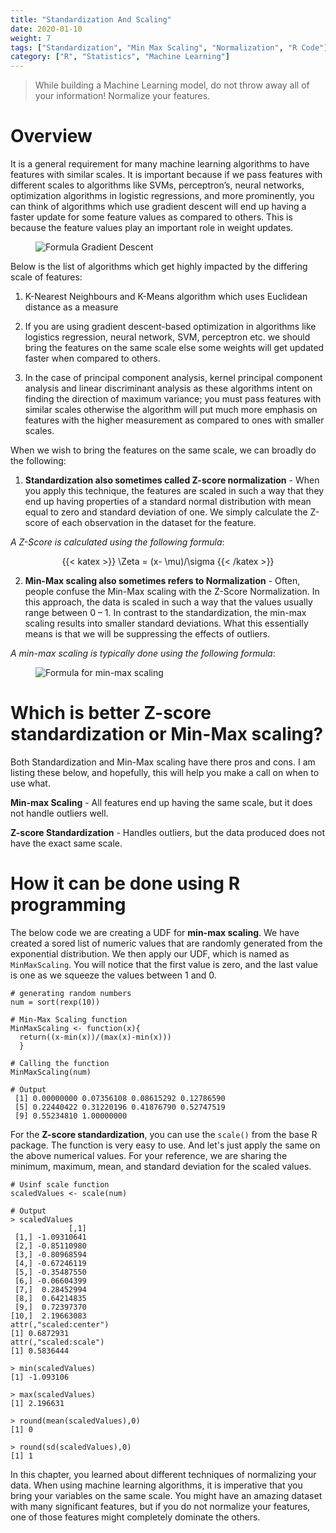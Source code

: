 ```yaml
---
title: "Standardization And Scaling"
date: 2020-01-10
weight: 7
tags: ["Standardization", "Min Max Scaling", "Normalization", "R Code"]
category: ["R", "Statistics", "Machine Learning"]
---
```


> While building a Machine Learning model, do not throw away all of your information! Normalize your features.

# Overview
It is a general requirement for many machine learning algorithms to have features with similar scales. It is important because if we pass features with different scales to algorithms like SVMs, perceptron’s, neural networks, optimization algorithms in logistic regressions, and more prominently, you can think of algorithms which use gradient descent will end up having a faster update for some feature values as compared to others. This is because the feature values play an important role in weight updates.

<figure>
  <img src="/images/Processing/formula.jpg" alt="Formula Gradient Descent">
</figure>

Below is the list of algorithms which get highly impacted by the differing scale of features:

1. K-Nearest Neighbours and K-Means algorithm which uses Euclidean distance as a measure

2. If you are using gradient descent-based optimization in algorithms like logistics regression, neural network, SVM, perceptron etc. we should bring the features on the same scale else some weights will get updated faster when compared to others.

3. In the case of principal component analysis, kernel principal component analysis and linear discriminant analysis as these algorithms intent on finding the direction of maximum variance; you must pass features with similar scales otherwise the algorithm will put much more emphasis on features with the higher measurement as compared to ones with smaller scales.

When we wish to bring the features on the same scale, we can broadly do the following:

1. **Standardization also sometimes called Z-score normalization** - When you apply this technique, the features are scaled in such a way that they end up having properties of a standard normal distribution with mean equal to zero and standard deviation of one. We simply calculate the Z-score of each observation in the dataset for the feature.

*A Z-Score is calculated using the following formula*:

<p style="text-align:center">
{{< katex >}}
\Zeta = (x- \mu)/\sigma
{{< /katex >}}
</p>

2. **Min-Max scaling also sometimes refers to Normalization** - Often, people confuse the Min-Max scaling with the Z-Score Normalization. In this approach, the data is scaled in such a way that the values usually range between 0 – 1. In contrast to the standardization, the min-max scaling results into smaller standard deviations. What this essentially means is that we will be suppressing the effects of outliers.  

*A min-max scaling is typically done using the following formula*:

<figure>
  <img src="/images/Processing/MinMaxScaling.jpg" alt="Formula for min-max scaling">
</figure>

# Which is better Z-score standardization or Min-Max scaling?
Both Standardization and Min-Max scaling have there pros and cons. I am listing these below, and hopefully, this will help you make a call on when to use what.

**Min-max Scaling** - All features end up having the same scale, but it does not handle outliers well.

**Z-score Standardization** - Handles outliers, but the data produced does not have the exact same scale.

# How it can be done using R programming

The below code we are creating a UDF for **min-max scaling**. We have created a sored list of numeric values that are randomly generated from the exponential distribution. We then apply our UDF, which is named as `MinMaxScaling`. You will notice that the first value is zero, and the last value is one as we squeeze the values between 1 and 0.

```
# generating random numbers
num = sort(rexp(10))

# Min-Max Scaling function
MinMaxScaling <- function(x){
  return((x-min(x))/(max(x)-min(x)))
  }

# Calling the function
MinMaxScaling(num)
```

```
# Output
 [1] 0.00000000 0.07356108 0.08615292 0.12786590
 [5] 0.22440422 0.31220196 0.41876790 0.52747519
 [9] 0.55234810 1.00000000
```

For the **Z-score standardization**, you can use the `scale()` from the base R package. The function is very easy to use. And let's just apply the same on the above numerical values. For your reference, we are sharing the minimum, maximum, mean, and standard deviation for the scaled values.

```
# Usinf scale function
scaledValues <- scale(num)
```

```
# Output
> scaledValues
             [,1]
 [1,] -1.09310641
 [2,] -0.85110980
 [3,] -0.80968594
 [4,] -0.67246119
 [5,] -0.35487550
 [6,] -0.06604399
 [7,]  0.28452994
 [8,]  0.64214835
 [9,]  0.72397370
[10,]  2.19663083
attr(,"scaled:center")
[1] 0.6872931
attr(,"scaled:scale")
[1] 0.5836444

> min(scaledValues)
[1] -1.093106

> max(scaledValues)
[1] 2.196631

> round(mean(scaledValues),0)
[1] 0

> round(sd(scaledValues),0)
[1] 1
```

In this chapter, you learned about different techniques of normalizing your data. When using machine learning algorithms, it is imperative that you bring your variables on the same scale. You might have an amazing dataset with many significant features, but if you do not normalize your features, one of those features might completely dominate the others.
